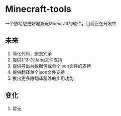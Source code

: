# Minecraft-tools
一个协助您更好地游玩Minecraft的软件，目前正在开发中
## 未来

1. 简化代码，删去冗余
2. 提供1.13-的.lang文件支持
3. 提供导出为数据包或单个json文件的支持
4. 提供翻译单个json文件支持
5. 推出更多除翻译器外的实用功能
## 变化
1. 暂无

